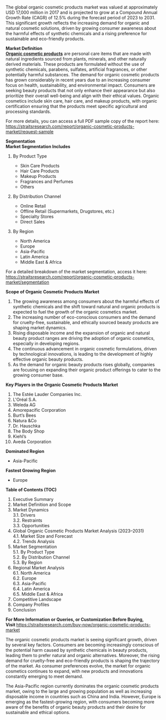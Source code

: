 <p data-start="71" data-end="566">The global organic cosmetic products market was valued at approximately USD 17,000 million in 2017 and is projected to grow at a Compound Annual Growth Rate (CAGR) of 12.5% during the forecast period of 2023 to 2031. This significant growth reflects the increasing demand for organic and natural cosmetic solutions, driven by growing consumer awareness about the harmful effects of synthetic chemicals and a rising preference for sustainable and eco-friendly products.</p>
<p data-start="568" data-end="1408"><strong data-start="568" data-end="589">Market Definition</strong><br data-start="589" data-end="592" /><strong><a href="https://straitsresearch.com/report/organic-cosmetic-products-market">Organic cosmetic products</a></strong> are personal care items that are made with natural ingredients sourced from plants, minerals, and other naturally derived materials. These products are formulated without the use of synthetic chemicals, parabens, sulfates, artificial fragrances, or other potentially harmful substances. The demand for organic cosmetic products has grown considerably in recent years due to an increasing consumer focus on health, sustainability, and environmental impact. Consumers are seeking beauty products that not only enhance their appearance but also prioritize their overall well-being and align with their ethical values. Organic cosmetics include skin care, hair care, and makeup products, with organic certification ensuring that the products meet specific agricultural and processing standards.</p>
<p data-start="1410" data-end="1568">For more details, you can access a full PDF sample copy of the report here: <a href="https://straitsresearch.com/report/organic-cosmetic-products-market/request-sample" target="_new" rel="noopener" data-start="1486" data-end="1568">https://straitsresearch.com/report/organic-cosmetic-products-market/request-sample</a></p>
<p data-start="1570" data-end="1738"><strong data-start="1570" data-end="1586">Segmentation</strong><br data-start="1586" data-end="1589" /><strong data-start="1740" data-end="1772">Market Segmentation Includes</strong></p>
<ol data-start="1775" data-end="2185">
<li data-start="1775" data-end="1915">
<p data-start="1778" data-end="1795">By Product Type</p>
<ul data-start="1799" data-end="1915">
<li data-start="1799" data-end="1821">Skin Care Products</li>
<li data-start="1825" data-end="1847">Hair Care Products</li>
<li data-start="1851" data-end="1870">Makeup Products</li>
<li data-start="1874" data-end="1901">Fragrances and Perfumes</li>
<li data-start="1905" data-end="1915">Others</li>
</ul>
</li>
<li data-start="1917" data-end="2065">
<p data-start="1920" data-end="1945">By Distribution Channel</p>
<ul data-start="1949" data-end="2065">
<li data-start="1949" data-end="1966">Online Retail</li>
<li data-start="1970" data-end="2021">Offline Retail (Supermarkets, Drugstores, etc.)</li>
<li data-start="2025" data-end="2045">Specialty Stores</li>
<li data-start="2049" data-end="2065">Direct Sales</li>
</ul>
</li>
<li data-start="2067" data-end="2185">
<p data-start="2070" data-end="2081">By Region</p>
<ul data-start="2085" data-end="2185">
<li data-start="2085" data-end="2102">North America</li>
<li data-start="2106" data-end="2116">Europe</li>
<li data-start="2120" data-end="2136">Asia-Pacific</li>
<li data-start="2140" data-end="2157">Latin America</li>
<li data-start="2161" data-end="2185">Middle East &amp; Africa</li>
</ul>
</li>
</ol>
<p data-start="1570" data-end="1738">For a detailed breakdown of the market segmentation, access it here: <a href="https://straitsresearch.com/report/organic-cosmetic-products-market/segmentation" target="_new" rel="noopener" data-start="1658" data-end="1738">https://straitsresearch.com/report/organic-cosmetic-products-market/segmentation</a></p>
<p data-start="2187" data-end="2234"><strong data-start="2187" data-end="2232">Scope of Organic Cosmetic Products Market</strong></p>
<ol data-start="2235" data-end="3127">
<li data-start="2235" data-end="2440">The growing awareness among consumers about the harmful effects of synthetic chemicals and the shift toward natural and organic products is expected to fuel the growth of the organic cosmetics market.</li>
<li data-start="2441" data-end="2607">The increasing number of eco-conscious consumers and the demand for cruelty-free, sustainable, and ethically sourced beauty products are shaping market dynamics.</li>
<li data-start="2608" data-end="2781">Rising disposable income and the expansion of organic and natural beauty product ranges are driving the adoption of organic cosmetics, especially in developing regions.</li>
<li data-start="2782" data-end="2959">The continuous advancement in organic cosmetic formulations, driven by technological innovations, is leading to the development of highly effective organic beauty products.</li>
<li data-start="2960" data-end="3127">As the demand for organic beauty products rises globally, companies are focusing on expanding their organic product offerings to cater to the growing consumer base.</li>
</ol>
<p data-start="3129" data-end="3186"><strong data-start="3129" data-end="3184">Key Players in the Organic Cosmetic Products Market</strong></p>
<ol data-start="3187" data-end="3393">
<li data-start="3187" data-end="3223">The Est&eacute;e Lauder Companies Inc.</li>
<li data-start="3224" data-end="3241">L'Or&eacute;al S.A.</li>
<li data-start="3242" data-end="3256">Weleda AG</li>
<li data-start="3257" data-end="3286">Amorepacific Corporation</li>
<li data-start="3287" data-end="3303">Burt&rsquo;s Bees</li>
<li data-start="3304" data-end="3319">Natura &amp;Co</li>
<li data-start="3320" data-end="3337">Dr. Hauschka</li>
<li data-start="3338" data-end="3356">The Body Shop</li>
<li data-start="3357" data-end="3369">Kiehl&rsquo;s</li>
<li data-start="3370" data-end="3393">Aveda Corporation</li>
</ol>
<p data-start="3395" data-end="3417"><strong data-start="3395" data-end="3415">Dominated Region</strong></p>
<ul data-start="3418" data-end="3434">
<li data-start="3418" data-end="3434">Asia-Pacific</li>
</ul>
<p data-start="3436" data-end="3464"><strong data-start="3436" data-end="3462">Fastest Growing Region</strong></p>
<ul data-start="3465" data-end="3475">
<li data-start="3465" data-end="3475">Europe</li>
</ul>
<p data-start="3477" data-end="3622"><strong data-start="3624" data-end="3651">Table of Contents (TOC)</strong></p>
<ol data-start="3654" data-end="4239">
<li data-start="3654" data-end="3676">Executive Summary</li>
<li data-start="3677" data-end="3709">Market Definition and Scope</li>
<li data-start="3710" data-end="3793">Market Dynamics<br data-start="3728" data-end="3731" />3.1. Drivers<br data-start="3746" data-end="3749" />3.2. Restraints<br data-start="3767" data-end="3770" />3.3. Opportunities</li>
<li data-start="3794" data-end="3920">Global Organic Cosmetic Products Market Analysis (2023&ndash;2031)<br data-start="3857" data-end="3860" />4.1. Market Size and Forecast<br data-start="3892" data-end="3895" />4.2. Trends Analysis</li>
<li data-start="3921" data-end="4025">Market Segmentation<br data-start="3943" data-end="3946" />5.1. By Product Type<br data-start="3969" data-end="3972" />5.2. By Distribution Channel<br data-start="4003" data-end="4006" />5.3. By Region</li>
<li data-start="4026" data-end="4174">Regional Market Analysis<br data-start="4053" data-end="4056" />6.1. North America<br data-start="4077" data-end="4080" />6.2. Europe<br data-start="4094" data-end="4097" />6.3. Asia-Pacific<br data-start="4117" data-end="4120" />6.4. Latin America<br data-start="4141" data-end="4144" />6.5. Middle East &amp; Africa</li>
<li data-start="4175" data-end="4201">Competitive Landscape</li>
<li data-start="4202" data-end="4223">Company Profiles</li>
<li data-start="4224" data-end="4239">Conclusion</li>
</ol>
<p data-start="3477" data-end="3622"><strong data-start="3477" data-end="3551">For More Information or Queries, or Customization Before Buying, Visit&nbsp;</strong><a href="https://straitsresearch.com/buy-now/organic-cosmetic-products-market" target="_new" rel="noopener" data-start="3554" data-end="3622">https://straitsresearch.com/buy-now/organic-cosmetic-products-market</a></p>
<p data-start="4241" data-end="4781">The organic cosmetic products market is seeing significant growth, driven by several key factors. Consumers are becoming increasingly conscious of the potential harm caused by synthetic chemicals in beauty products, leading them to prefer natural and organic alternatives. Moreover, the rising demand for cruelty-free and eco-friendly products is shaping the trajectory of the market. As consumer preferences evolve, the market for organic cosmetics continues to expand, with new products and innovations constantly emerging to meet demand.</p>
<p data-start="4783" data-end="5176">The Asia-Pacific region currently dominates the organic cosmetic products market, owing to the large and growing population as well as increasing disposable income in countries such as China and India. However, Europe is emerging as the fastest-growing region, with consumers becoming more aware of the benefits of organic beauty products and their desire for sustainable and ethical options.</p>
